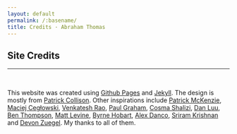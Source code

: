 ```yaml
---
layout: default
permalink: /:basename/
title: Credits · Abraham Thomas
---
```


## Site Credits 

----

<br/>

This website was created using [Github Pages] and [Jekyll].  The design is mostly from [Patrick Collison].  Other inspirations include [Patrick McKenzie], [Maciej Cegłowski], [Venkatesh Rao], [Paul Graham], [Cosma Shalizi], [Dan Luu], [Ben Thompson], [Matt Levine], [Byrne Hobart], [Alex Danco], [Sriram Krishnan] and [Devon Zuegel].  My thanks to all of them.

[Github Pages]: https://pages.github.com/
[Jekyll]: https://jekyllrb.com/
[Patrick Collison]: https://patrickcollison.com/about
[Patrick McKenzie]: https://www.kalzumeus.com/about/ 
[Maciej Cegłowski]: https://idlewords.com/about.htm
[Venkatesh Rao]: https://www.ribbonfarm.com/about/ 
[Paul Graham]: http://www.paulgraham.com/articles.html
[Cosma Shalizi]: http://bactra.org/ 
[Dan Luu]: https://danluu.com
[Ben Thompson]: https://stratechery.com/about/ 
[Matt Levine]: https://twitter.com/matt_levine
[Byrne Hobart]: https://medium.com/@byrnehobart
[Alex Danco]: https://alexdanco.com/
[Sriram Krishnan]: https://sriramk.com/
[Devon Zuegel]: https://devonzuegel.com/page/about-me 

[email me]: mailto:at@abrahamthomas.info 
